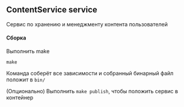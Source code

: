 ## ContentService service

Сервис по хранению и менеджменту контента пользователей

#### Сборка

Выполнить make

```shell
make
```

Команда соберёт все зависимости и собранный бинарный файл положит в `bin/` 

(Опционально) Выполнить `make publish`, чтобы положить сервис в контейнер
